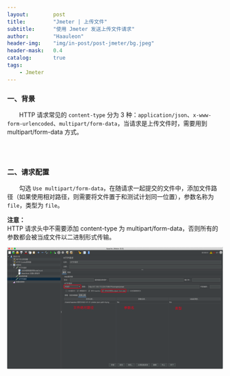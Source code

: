 ```yaml
---
layout:        post
title:         "Jmeter | 上传文件"
subtitle:      "使用 Jmeter 发送上传文件请求"
author:        "Haauleon"
header-img:    "img/in-post/post-jmeter/bg.jpeg"
header-mask:   0.4
catalog:       true
tags:
    - Jmeter
---
```


### 一、背景
&emsp;&emsp;HTTP 请求常见的 `content-type` 分为 3 种：`application/json`、`x-www-form-urlencoded`、`multipart/form-data`，当请求是上传文件时，需要用到 multipart/form-data 方式。      

<br>
<br>

### 二、请求配置
&emsp;&emsp;勾选 `Use multipart/form-data`，在随请求一起提交的文件中，添加文件路径（如果使用相对路径，则需要将文件置于和测试计划同一位置），参数名称为 `file`，类型为 `file`。         

**注意：**       
HTTP 请求头中不需要添加 content-type 为 multipart/form-data，否则所有的参数都会被当成文件以二进制形式传输。       

![](\img\in-post\post-jmeter\2022-07-21-jmeter-file-1.png) 